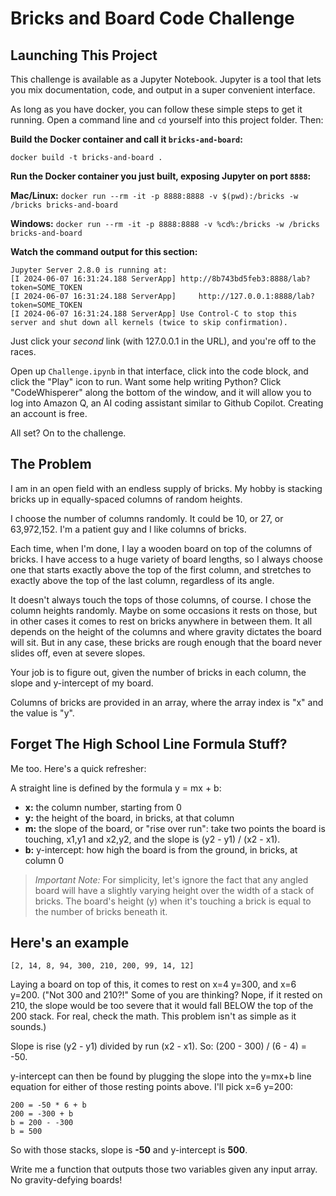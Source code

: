 # Bricks and Board Code Challenge

## Launching This Project

This challenge is available as a Jupyter Notebook. Jupyter is a tool that lets you mix documentation, code, and output in a super convenient interface.

As long as you have docker, you can follow these simple steps to get it running. Open a command line and `cd` yourself into this project folder. Then:

**Build the Docker container and call it `bricks-and-board`:**

`docker build -t bricks-and-board .`

**Run the Docker container you just built, exposing Jupyter on port `8888`:**

**Mac/Linux:** `docker run --rm -it -p 8888:8888 -v $(pwd):/bricks -w /bricks bricks-and-board`

**Windows:** `docker run --rm -it -p 8888:8888 -v %cd%:/bricks -w /bricks bricks-and-board`

**Watch the command output for this section:**

```plaintext
Jupyter Server 2.8.0 is running at:
[I 2024-06-07 16:31:24.188 ServerApp] http://8b743bd5feb3:8888/lab?token=SOME_TOKEN
[I 2024-06-07 16:31:24.188 ServerApp]     http://127.0.0.1:8888/lab?token=SOME_TOKEN
[I 2024-06-07 16:31:24.188 ServerApp] Use Control-C to stop this server and shut down all kernels (twice to skip confirmation).
```

Just click your _second_ link (with 127.0.0.1 in the URL), and you're off to the races.

Open up `Challenge.ipynb` in that interface, click into the code block, and click the "Play" icon to run. Want some
help writing Python? Click "CodeWhisperer" along the bottom of the window, and it will allow you to log into Amazon Q,
an AI coding assistant similar to Github Copilot. Creating an account is free.

All set? On to the challenge.

## The Problem

I am in an open field with an endless supply of bricks. My hobby is stacking bricks up in equally-spaced columns of random heights.

I choose the number of columns randomly. It could be 10, or 27, or 63,972,152. I'm a patient guy and I like columns of bricks.

Each time, when I'm done, I lay a wooden board on top of the columns of bricks. I have access to a huge variety of board lengths, so I always choose one that starts exactly above the top of the first column, and stretches to exactly above the top of the last column, regardless of its angle.

It doesn't always touch the tops of those columns, of course. I chose the column heights randomly. Maybe on some occasions it rests on those, but in other cases it comes to rest on bricks anywhere in between them. It all depends on the height of the columns and where gravity dictates the board will sit. But in any case, these bricks are rough enough that the board never slides off, even at severe slopes.

Your job is to figure out, given the number of bricks in each column, the slope and y-intercept of my board.

Columns of bricks are provided in an array, where the array index is "x" and the value is "y".

## Forget The High School Line Formula Stuff?

Me too. Here's a quick refresher:

A straight line is defined by the formula y = mx + b:

* **x:** the column number, starting from 0
* **y:** the height of the board, in bricks, at that column
* **m:** the slope of the board, or "rise over run": take two points the board is touching, x1,y1 and x2,y2, and the slope is (y2 - y1) / (x2 - x1).
* **b:** y-intercept: how high the board is from the ground, in bricks, at column 0

> _Important Note:_ For simplicity, let's ignore the fact that any angled board will have a slightly varying height over the width of a stack of bricks. The board's height (y) when it's touching a brick is equal to the number of bricks beneath it.

## Here's an example

`[2, 14, 8, 94, 300, 210, 200, 99, 14, 12]`

Laying a board on top of this, it comes to rest on x=4 y=300, and x=6 y=200. ("Not 300 and 210?!" Some of you are thinking? Nope, if it rested on 210, the slope would be too severe that it would fall BELOW the top of the 200 stack. For real, check the math. This problem isn't as simple as it sounds.)

Slope is rise (y2 - y1) divided by run (x2 - x1). So: (200 - 300) / (6 - 4) = -50.

y-intercept can then be found by plugging the slope into the y=mx+b line equation for either of those resting points above. I'll pick x=6 y=200:

```
200 = -50 * 6 + b
200 = -300 + b
b = 200 - -300
b = 500
```

So with those stacks, slope is **-50** and y-intercept is **500**.

Write me a function that outputs those two variables given any input array. No gravity-defying boards!

